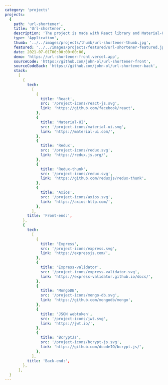 ```yaml
---
category: 'projects'
projects:
  {
    path: 'url-shortener',
    title: 'Url-shortener',
    description: 'The project is made with React library and Material-UI framework. With this web application, you can easily shorten your link in a few clicks. You just need to register, and all information about shortened links will be saved in your account.',
    type: 'Application',
    thumb: '../../images/projects/thumb/url-shortener-thumb.jpg',
    featured: '../../images/projects/featured/url-shortener-featured.jpg',
    date: 2021-07-01T00:00:00+00:00,
    demo: 'https://url-shortener-front.vercel.app',
    sourceCode: 'https://github.com/john-ol/url-shortener-front',
    sourceCodeBack: 'https://github.com/john-ol/url-shortener-back',
    stack:
      [
        {
          tech:
            [
              {
                title: 'React',
                src: '/project-icons/react-js.svg',
                link: 'https://github.com/facebook/react',
              },
              {
                title: 'Material-UI',
                src: '/project-icons/material-ui.svg',
                link: 'https://material-ui.com/',
              },
              {
                title: 'Redux',
                src: '/project-icons/redux.svg',
                link: 'https://redux.js.org/',
              },
              {
                title: 'Redux-thunk',
                src: '/project-icons/redux.svg',
                link: 'https://github.com/reduxjs/redux-thunk',
              },
              {
                title: 'Axios',
                src: '/project-icons/axios.svg',
                link: 'https://axios-http.com/',
              },
            ],
          title: 'Front-end:',
        },
        {
          tech:
            [
              {
                title: 'Express',
                src: '/project-icons/express.svg',
                link: 'https://expressjs.com/',
              },
              {
                title: 'Express-validator',
                src: '/project-icons/express-validator.svg',
                link: 'https://express-validator.github.io/docs/',
              },
              {
                title: 'MongoDB',
                src: '/project-icons/mongo-db.svg',
                link: 'https://github.com/mongodb/mongo',
              },
              {
                title: 'JSON webtoken',
                src: '/project-icons/jwt.svg',
                link: 'https://jwt.io/',
              },
              {
                title: 'BcryptJs',
                src: '/project-icons/bcrypt-js.svg',
                link: 'https://github.com/dcodeIO/bcrypt.js/',
              },
            ],
          title: 'Back-end:',
        },
      ],
  }
---
```

